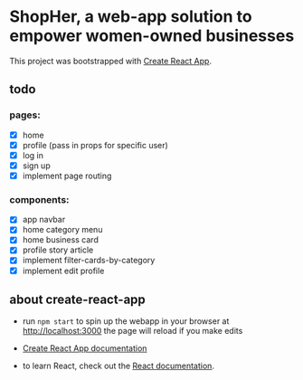 # ShopHer, a web-app solution to empower women-owned businesses

This project was bootstrapped with [Create React App](https://github.com/facebook/create-react-app).

## todo

### pages:
- [x] home
- [x] profile (pass in props for specific user)
- [x] log in
- [x] sign up
- [x] implement page routing

### components:
- [x] app navbar
- [x] home category menu
- [x] home business card
- [x] profile story article
- [x] implement filter-cards-by-category
- [x] implement edit profile

## about create-react-app

* run `npm start` to spin up the webapp in your browser at [http://localhost:3000](http://localhost:3000)
the page will reload if you make edits

* [Create React App documentation](https://facebook.github.io/create-react-app/docs/getting-started)

* to learn React, check out the [React documentation](https://reactjs.org/).
